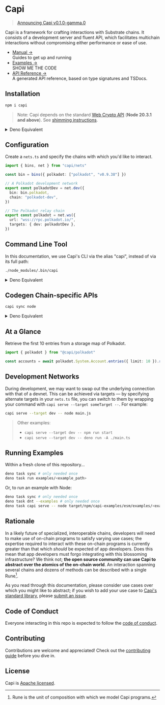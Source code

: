 # Capi

> [Announcing Capi v0.1.0-gamma.0](https://docs.capi.dev/blog/2023/06/29/v0.1.0-gamma.0)

Capi is a framework for crafting interactions with Substrate chains. It consists
of a development server and fluent API, which facilitates multichain
interactions without compromising either performance or ease of use.

- [Manual &rarr;](https://docs.capi.dev)<br />Guides to get up and running
- [Examples &rarr;](./examples)<br />SHOW ME THE CODE
- [API Reference &rarr;](https://deno.land/x/capi/mod.ts)<br />A generated API
  reference, based on type signatures and TSDocs.

## Installation

```sh
npm i capi
```

> Note: Capi depends on the standard
> [Web Crypto API](https://nodejs.org/docs/latest-v20.x/api/webcrypto.html#web-crypto-api)
> (**Node 20.3.1 and above**). See
> [shimming instructions](https://docs.capi.dev/setup/#web-crypto-api).

<details>
<summary>Deno Equivalent</summary>
<br>

`import_map.json`

```json
{
  "imports": {
    "capi": "https://deno.land/x/capi/mod.ts",
    "capi/nets": "https://deno.land/x/capi/nets/mod.ts"
  }
}
```

> Note: For now, we only support the latest 1.x version of Deno.

</details>

## Configuration

Create a `nets.ts` and specify the chains with which you'd like to interact.

```ts
import { bins, net } from "capi/nets"

const bin = bins({ polkadot: ["polkadot", "v0.9.38"] })

// A Polkadot development network
export const polkadotDev = net.dev({
  bin: bin.polkadot,
  chain: "polkadot-dev",
})

// The Polkadot relay chain
export const polkadot = net.ws({
  url: "wss://rpc.polkadot.io/",
  targets: { dev: polkadotDev },
})
```

## Command Line Tool

In this documentation, we use Capi's CLI via the alias "capi", instead of via
its full path:

```sh
./node_modules/.bin/capi
```

<details>
<summary>Deno Equivalent</summary>
<br>

```sh
deno run -A https://deno.land/x/capi/main.ts
```

</details>

## Codegen Chain-specific APIs

```sh
capi sync node
```

<details>
<summary>Deno Equivalent</summary>
<br>

```sh
capi sync deno
```

</details>

## At a Glance

Retrieve the first 10 entries from a storage map of Polkadot.

```ts
import { polkadot } from "@capi/polkadot"

const accounts = await polkadot.System.Account.entries({ limit: 10 }).run()
```

## Development Networks

During development, we may want to swap out the underlying connection with that
of a devnet. This can be achieved via targets — by specifying alternate targets
in your `nets.ts` file, you can switch to them by wrapping your command with
`capi serve --target someTarget --`. For example:

```sh
capi serve --target dev -- node main.js
```

> Other examples:
>
> - `capi serve --target dev -- npm run start`
> - `capi serve --target dev -- deno run -A ./main.ts`

## Running Examples

Within a fresh clone of this repository...

<!-- TODO: track https://github.com/denoland/dotland/issues/2650#issuecomment-1437015262 -->

```sh
deno task sync # only needed once
deno task run examples/<example_path>
```

Or, to run an example with Node:

```sh
deno task sync # only needed once
deno task dnt --examples # only needed once
deno task capi serve -- node target/npm/capi-examples/esm/examples/<example_path>
```

## Rationale

In a likely future of specialized, interoperable chains, developers will need to
make use of on-chain programs to satisfy varying use cases; the expertise
required to interact with these on-chain programs is currently greater than that
which _should_ be expected of app developers. Does this mean that app developers
must forgo integrating with this blossoming infrastructure? We think not; **the
open source community can use Capi to abstract over the atomics of the on-chain
world**. An interaction spanning several chains and dozens of methods can be
described with a single Rune[^1].

As you read through this documentation, please consider use cases over which you
might like to abstract; if you wish to add your use case to
[Capi's standard library](patterns), please
[submit an issue](https://github.com/paritytech/capi/issues/new?title=pattern%20idea:%20).

## Code of Conduct

Everyone interacting in this repo is expected to follow the
[code of conduct](CODE_OF_CONDUCT.md).

## Contributing

Contributions are welcome and appreciated! Check out the
[contributing guide](CONTRIBUTING.md) before you dive in.

## License

Capi is [Apache licensed](LICENSE).

[^1]: Rune is the unit of composition with which we model Capi programs.
